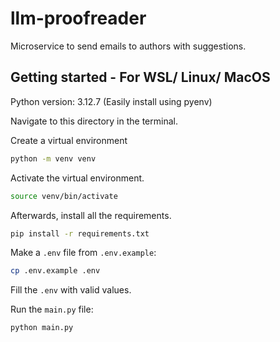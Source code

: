 # llm-proofreader
Microservice to send emails to authors with suggestions.

## Getting started - For WSL/ Linux/ MacOS

Python version: 3.12.7 (Easily install using pyenv)

Navigate to this directory in the terminal.

Create a virtual environment

```bash
python -m venv venv
```

Activate the virtual environment.

```bash
source venv/bin/activate
```

Afterwards, install all the requirements.

```bash
pip install -r requirements.txt
```

Make a `.env` file from `.env.example`:

```bash
cp .env.example .env
```

Fill the `.env` with valid values.


Run the `main.py` file:

```bash
python main.py
```